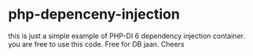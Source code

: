 # php-depenceny-injection
this is just a simple example of PHP-DI 6 dependency injection container. you are free to use this code.
Free for DB jaan.
Cheers

